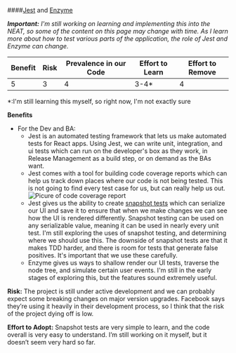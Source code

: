 ####[Jest](https://facebook.github.io/jest/) and [Enzyme](http://airbnb.io/enzyme/)

_**Important:** I'm still working on learning and implementing this into the NEAT, so some of the content on this page may change with time. As I learn more about how to test various parts of the application, the role of Jest and Enzyme can change._

| Benefit | Risk | Prevalence in our Code | Effort to Learn | Effort to Remove |
| ------- | ---- | ---------------------- | --------------- | ---------------- |
| 5       | 3    | 4                      | 3-4\*           | 4                |

\*:I'm still learning this myself, so right now, I'm not exactly sure

**Benefits**

* For the Dev and BA:
  * Jest is an automated testing framework that lets us make automated tests for React apps. Using Jest, we can write unit, integration, and ui tests which can run on the developer's box as they work, in Release Management as a build step, or on demand as the BAs want.
  * Jest comes with a tool for building code coverage reports which can help us track down places where our code is not being tested. This is not going to find every test case for us, but can really help us out.
    ![Picure of code coverage report]()
  * Jest gives us the ability to create [snapshot tests](https://facebook.github.io/jest/docs/en/snapshot-testing.html) which can serialize our UI and save it to ensure that when we make changes we can see how the UI is rendered differently. Snapshot testing can be used on any serializable value, meaning it can be used in nearly every unit test. I'm still exploring the uses of snapshot testing, and determining where we should use this. The downside of snapshot tests are that it makes TDD harder, and there is room for tests that generate false positives. It's important that we use these carefully.
  * Enzyme gives us ways to shallow render our UI tests, traverse the node tree, and simulate certain user events. I'm still in the early stages of exploring this, but the features sound extremely useful.

**Risk:** The project is still under active development and we can probably expect some breaking changes on major version upgrades. Facebook says they’re using it heavily in their development process, so I think that the risk of the project dying off is low.

**Effort to Adopt:** Snapshot tests are very simple to learn, and the code overall is very easy to understand. I’m still working on it myself, but it doesn’t seem very hard so far.
